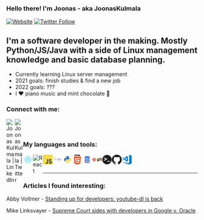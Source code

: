 ### Hello there! I'm Joonas - aka JoonasKulmala

[![Website](https://img.shields.io/website?label=LinkedIn.com&style=for-the-badge&url=https%3A%2F%2Fcodestackr.com)](https://www.linkedin.com/in/joonas-kulmala-0a583914a/)
[![Twitter Follow](https://img.shields.io/twitter/follow/JoonasKulmala?color=1DA1F2&logo=twitter&style=for-the-badge)](https://twitter.com/intent/follow?original_referer=https%3A%2F%2Fgithub.com%2FcodeSTACKr&screen_name=JoonasKulmala)

## I'm a software developer in the making. Mostly Python/JS/Java with a side of Linux management knowledge and basic database planning.

- Currently learning Linux server management
- 2021 goals: finish studies & find a new job
- 2022 goals: ???
- I :heart: piano music and mint chocolate :chocolate_bar:

### Connect with me:

<!--[<img align="left" alt="" width="22px" src="https://raw.githubusercontent.com/iconic/open-iconic/master/svg/globe.svg" />][website]-->
[<img align="left" alt="JoonasKulmala | LinkedIn" width="22px" src="https://cdn.jsdelivr.net/npm/simple-icons@v3/icons/linkedin.svg" />][linkedin]
[<img align="left" alt="JoonasKulmala | Twitter" width="22px" src="https://cdn.jsdelivr.net/npm/simple-icons@v3/icons/twitter.svg" />][twitter]

<br />
<br />

### My languages and tools:

[<img align="left" alt="React" width="26px" src="https://raw.githubusercontent.com/github/explore/80688e429a7d4ef2fca1e82350fe8e3517d3494d/topics/react/react.png" />][react]
[<img align="left" alt="React" width="26px" src="https://www.codeplusinfo.com/wp-content/uploads/2020/02/react-native-logo-e1581157043920.png" />][reactnative]
[<img align="left" alt="JavaScript" width="26px" src="https://raw.githubusercontent.com/github/explore/80688e429a7d4ef2fca1e82350fe8e3517d3494d/topics/javascript/javascript.png" />][javascript]
[<img align="left" alt="React" width="26px" src="https://raw.githubusercontent.com/github/explore/80688e429a7d4ef2fca1e82350fe8e3517d3494d/topics/java/java.png" />][java]
[<img align="left" alt="Python" width="26px" src="https://raw.githubusercontent.com/github/explore/78df643247d429f6cc873026c0622819ad797942/topics/python/python.png" />][python]
[<img align="left" alt="HTML5" width="26px" src="https://raw.githubusercontent.com/github/explore/80688e429a7d4ef2fca1e82350fe8e3517d3494d/topics/html/html.png" />][html5]
[<img align="left" alt="SQL" width="26px" src="https://raw.githubusercontent.com/github/explore/80688e429a7d4ef2fca1e82350fe8e3517d3494d/topics/sql/sql.png" />][sql]
[<img align="left" alt="Git" width="26px" src="https://raw.githubusercontent.com/github/explore/80688e429a7d4ef2fca1e82350fe8e3517d3494d/topics/git/git.png" />][git]
[<img align="left" alt="Terminal" width="26px" src="https://raw.githubusercontent.com/github/explore/80688e429a7d4ef2fca1e82350fe8e3517d3494d/topics/terminal/terminal.png" />][terminal]
[<img align="left" alt="GitHub" width="26px" src="https://raw.githubusercontent.com/github/explore/78df643247d429f6cc873026c0622819ad797942/topics/github/github.png" />][github]
[<img align="left" alt="Visual Studio Code" width="26px" src="https://raw.githubusercontent.com/github/explore/80688e429a7d4ef2fca1e82350fe8e3517d3494d/topics/visual-studio-code/visual-studio-code.png" />][visualstudiocode]

<br />
<br />

---

### Articles I found interesting:

Abby Vollmer -  [Standing up for developers: youtube-dl is back](https://github.blog/2020-11-16-standing-up-for-developers-youtube-dl-is-back/)

Mike Linksvayer - [Supreme Court sides with developers in Google v. Oracle](https://github.blog/2021-04-06-supreme-court-sides-with-developers-in-google-v-oracle/)

<!--[website]: -->
[linkedin]: https://www.linkedin.com/in/joonas-kulmala-0a583914a/
[twitter]: https://twitter.com/JoonasKulmala

[github]: https://github.com/
[git]: https://git-scm.com/
[terminal]: -
[visualstudiocode]: https://code.visualstudio.com/

[html5]: https://html.com/html5/
[react]: https://reactjs.org/
[reactnative]: https://reactnative.dev/
[javascript]: https://www.javascript.com/
[python]: https://www.python.org/
[java]: https://www.java.com/en/
[sql]: -
